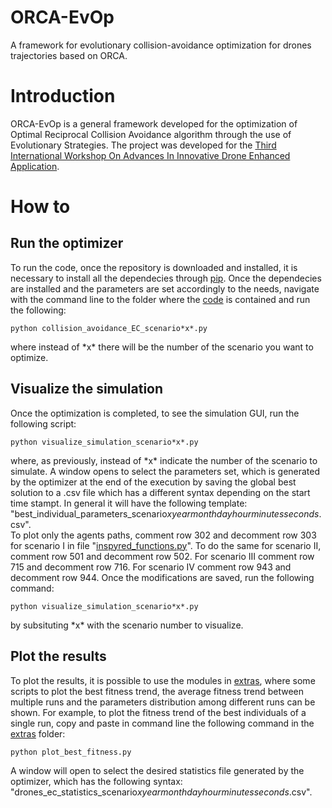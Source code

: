 # ORCA-EvOp
A framework for evolutionary collision-avoidance optimization for drones trajectories based on ORCA.


# Introduction
ORCA-EvOp is a general framework developed for the optimization of Optimal Reciprocal Collision Avoidance algorithm through the use of Evolutionary Strategies. The project was developed for the [Third International Workshop On Advances In Innovative Drone Enhanced Application](https://www.fruct.org/idea20).

# How to 
## Run the optimizer
To run the code, once the repository is downloaded and installed, it is necessary to install all the dependecies through [pip](https://pip.pypa.io/en/stable/).
Once the dependecies are installed and the parameters are set accordingly to the needs, navigate with the command line to the folder where the [code](https://github.com/ABojeri/ORCA-EvOp/tree/master/code) is contained and run the following:
```shell
python collision_avoidance_EC_scenario*x*.py
```
where instead of \*x\* there will be the number of the scenario you want to optimize.

## Visualize the simulation

Once the optimization is completed, to see the simulation GUI, run the following script:
```shell
python visualize_simulation_scenario*x*.py
```
where, as previously, instead of \*x\* indicate the number of the scenario to simulate. A window opens to select the parameters set, which is generated by the optimizer at the end of the execution by saving the global best solution to a .csv file which has a different syntax depending on the start time stampt. In general it will have the following template: "best_individual_parameters_scenario*x*_*year*_*month*_*day*_*hour*_*minutes*_*seconds*.csv".  
To plot only the agents paths, comment row 302 and decomment row 303 for scenario I in file "[inspyred_functions.py](https://github.com/ABojeri/ORCA-EvOp/blob/master/code/inspyred_functions.py)". To do the same for scenario II, comment row 501 and decomment row 502. For scenario III comment row 715 and decomment row 716. For scenario IV comment row 943 and decomment row 944. Once the modifications are saved, run the following command:
```shell
python visualize_simulation_scenario*x*.py
```
by subsituting \*x\* with the scenario number to visualize.

## Plot the results 
To plot the results, it is possible to use the modules in [extras](https://github.com/ABojeri/ORCA-EvOp/tree/master/extras), where some scripts to plot the best fitness trend, the average fitness trend between multiple runs and the parameters distribution among different runs can be shown.
For example, to plot the fitness trend of the best individuals of a single run, copy and paste in command line the following command in the [extras](https://github.com/ABojeri/ORCA-EvOp/tree/master/extras) folder:
```shell
python plot_best_fitness.py
```
A window will open to select the desired statistics file generated by the optimizer, which has the following syntax: "drones_ec_statistics_scenario*x*_*year*_*month*_*day*_*hour*_*minutes*_*seconds*.csv".
